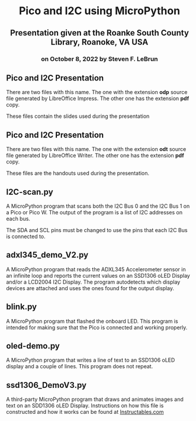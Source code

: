 <h1 align="center">Pico and I2C using MicroPython</h1>
<h2 align="center">Presentation given at the Roanke South County Library, Roanoke, VA USA</h2>
<h3 align="center">on October 8, 2022  by Steven F. LeBrun</h3>


## Pico and I2C Presentation
There are two files with this name.  The one with the extension **odp** source file generated by LibreOffice Impress.  The other one has the extension **pdf** copy.

These files contain the slides used during the presentation

## Pico and I2C Presentation
There are two files with this name.  The one with the extension **odt** source file generated by LibreOffice Writer.  The other one has the extension **pdf** copy.

These files are the handouts used during the presentation.  

## I2C-scan.py
A MicroPython program that scans both the I2C Bus 0 and the I2C Bus 1 on a Pico or Pico W.  The output of the program is a list of I2C addresses on each bus.

The SDA and SCL pins must be changed to use the pins that each I2C Bus is connected to.

## adxl345_demo_V2.py
A MicroPython program that reads the ADXL345 Accelerometer sensor in an infinite loop and reports the current values on an SSD1306 oLED Display and/or a LCD2004 I2C Display.  The program autodetects which display devices are attached and uses the ones found for the output display.

## blink.py
A MicroPython program that flashed the onboard LED.  This program is intended for making sure that the Pico is connected and working properly.

## oled-demo.py
A MicroPython program that writes a line of text to an SSD1306 oLED display and a couple of lines.  This program does not repeat.

## ssd1306_DemoV3.py
A third-party MicroPython program that draws and animates images and text on an SDD1306 oLED Display.  Instructions on how this file is constructed and how it works can be found at [Instructables.com](https://www.instructables.com/SSD1306-With-Raspberry-Pi-Pico/)
